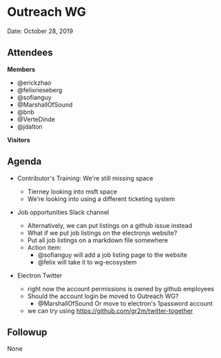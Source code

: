 # Outreach WG

Date: October 28, 2019

## Attendees
**Members**
* @erickzhao
* @felixrieseberg
* @sofianguy
* @MarshallOfSound
* @bnb
* @VerteDinde
* @jdalton

**Visitors**


## Agenda
- Contributor's Training: We're still missing space
    - Tierney looking into msft space
    - We're looking into using a different ticketing system

- Job opportunities Slack channel
    - Alternatively, we can put listings on a github issue instead
    - What if we put job listings on the electronjs website?
    - Put all job listings on a markdown file somewhere
    - Action item: 
        - @sofianguy will add a job listing page to the website
        - @felix will take it to wg-ecosystem
- Electron Twitter
    - right now the account permissions is owned by github employees
    - Should the account login be moved to Outreach WG?
        - @MarshallOfSound Or move to electron's 1password account
    - we can try using https://github.com/gr2m/twitter-together 

## Followup

None  
